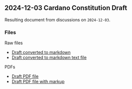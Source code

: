 
## 2024-12-03 Cardano Constitution Draft

Resulting document from discussions on `2024-12-03`.

### Files

Raw files

- [Draft converted to markdown](./draft-constitution-converted.md)
- [Draft converted to markdown text file](./draft-constitution-converted.md)

PDFs
- [Draft PDF file](./draft-constitution.pdf)
- [Draft PDF file with markup](./draft-constitution-markup.pdf)
